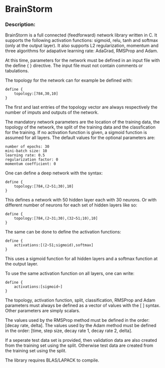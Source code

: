 
# BrainStorm

### Description:

BrainStorm is a full connected (feedforward) network library written in C. It supports the following activation functions: sigmoid, relu, tanh and softmax (only at the output layer). It also supports L2 regularization, momentum and three algorithms for adapative learning rate: AdaGrad, RMSProp and Adam.

At this time, parameters for the network must be defined in an input file with the define { } directive. The input file must not contain comments or tabulations. 

The topology for the network can for example be defined with:

```
define {
    topology:[784,30,10]
}
```
The first and last entries of the topology vector are always respectively the number of imputs and outputs of the network.

The mandatory network parameters are the location of the training data, the topology of the network, the split of the training data and the classfication for the training. If no activation function is given, a sigmoid function is assumed for all layers. The default values for the optional parameters are:

```
number of epochs: 30
mini-batch size: 10
learning rate: 0.5
regularization factor: 0
momentum coefficient: 0
```

One can define a deep network with the syntax:
```
define {
    topology:[784,(2~51;30),10]
}
```
This defines a network with 50 hidden layer each with 30 neurons.  Or with different number of neurons for each set of hidden layers like so:
```
define {
    topology:[784,(2~31;30),(32~51;10),10]
}
```

The same can be done to define the activation functions:
```
define {
    activations:[(2~51;sigmoid),softmax]
}
```
This uses a sigmoid function for all hidden layers and a softmax function at the output layer.

To use the same activation function on all layers, one can write:

```
define {
    activations:[sigmoid~]
}
```

The topology, activation function, split, classification, RMSProp and Adam parameters must always be defined as a vector of values with the [ ] syntax. Other parameters are simply scalars.

The values used by the RMSProp method must be defined in the order: [decay rate, delta].
The values used by the Adam method must be defined in the order: [time, step size, decay rate 1, decay rate 2, delta].

If a seperate test data set is provided, then validation data are also created from the training set using the split. Otherwise test data are created from the training set using the split.

The library requires BLAS/LAPACK to compile.
